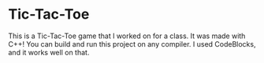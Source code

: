 # Tic-Tac-Toe
This is a Tic-Tac-Toe game that I worked on for a class. It was made with C++!
You can build and run this project on any compiler. I used CodeBlocks, and it works well on that.
